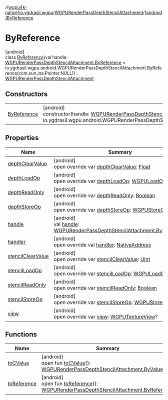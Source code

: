 //[wgpu4k-native](../../../../index.md)/[io.ygdrasil.wgpu](../../index.md)/[WGPURenderPassDepthStencilAttachment](../index.md)/[[android]ByReference](index.md)

# ByReference

[android]\
class [ByReference](index.md)(val handle: [WGPURenderPassDepthStencilAttachment.ByReference](../../../io.ygdrasil.wgpu.android/-w-g-p-u-render-pass-depth-stencil-attachment/-by-reference/index.md) = io.ygdrasil.wgpu.android.WGPURenderPassDepthStencilAttachment.ByReference(com.sun.jna.Pointer.NULL)) : [WGPURenderPassDepthStencilAttachment](../index.md)

## Constructors

| | |
|---|---|
| [ByReference](-by-reference.md) | [android]<br>constructor(handle: [WGPURenderPassDepthStencilAttachment.ByReference](../../../io.ygdrasil.wgpu.android/-w-g-p-u-render-pass-depth-stencil-attachment/-by-reference/index.md) = io.ygdrasil.wgpu.android.WGPURenderPassDepthStencilAttachment.ByReference(com.sun.jna.Pointer.NULL)) |

## Properties

| Name | Summary |
|---|---|
| [depthClearValue](depth-clear-value.md) | [android]<br>open override var [depthClearValue](depth-clear-value.md): [Float](https://kotlinlang.org/api/core/kotlin-stdlib/kotlin/-float/index.html) |
| [depthLoadOp](depth-load-op.md) | [android]<br>open override var [depthLoadOp](depth-load-op.md): [WGPULoadOp](../../-w-g-p-u-load-op/index.md) |
| [depthReadOnly](depth-read-only.md) | [android]<br>open override var [depthReadOnly](depth-read-only.md): [Boolean](https://kotlinlang.org/api/core/kotlin-stdlib/kotlin/-boolean/index.html) |
| [depthStoreOp](depth-store-op.md) | [android]<br>open override var [depthStoreOp](depth-store-op.md): [WGPUStoreOp](../../-w-g-p-u-store-op/index.md) |
| [handle](handle.md) | [android]<br>val [handle](handle.md): [WGPURenderPassDepthStencilAttachment.ByReference](../../../io.ygdrasil.wgpu.android/-w-g-p-u-render-pass-depth-stencil-attachment/-by-reference/index.md) |
| [handler](handler.md) | [android]<br>open override val [handler](handler.md): [NativeAddress](../../../ffi/-native-address/index.md) |
| [stencilClearValue](stencil-clear-value.md) | [android]<br>open override var [stencilClearValue](stencil-clear-value.md): [UInt](https://kotlinlang.org/api/core/kotlin-stdlib/kotlin/-u-int/index.html) |
| [stencilLoadOp](stencil-load-op.md) | [android]<br>open override var [stencilLoadOp](stencil-load-op.md): [WGPULoadOp](../../-w-g-p-u-load-op/index.md) |
| [stencilReadOnly](stencil-read-only.md) | [android]<br>open override var [stencilReadOnly](stencil-read-only.md): [Boolean](https://kotlinlang.org/api/core/kotlin-stdlib/kotlin/-boolean/index.html) |
| [stencilStoreOp](stencil-store-op.md) | [android]<br>open override var [stencilStoreOp](stencil-store-op.md): [WGPUStoreOp](../../-w-g-p-u-store-op/index.md) |
| [view](view.md) | [android]<br>open override var [view](view.md): [WGPUTextureView](../../-w-g-p-u-texture-view/index.md)? |

## Functions

| Name | Summary |
|---|---|
| [toCValue](../[android]to-c-value.md) | [android]<br>open fun [toCValue](../[android]to-c-value.md)(): [WGPURenderPassDepthStencilAttachment.ByValue](../../../io.ygdrasil.wgpu.android/-w-g-p-u-render-pass-depth-stencil-attachment/-by-value/index.md) |
| [toReference](../to-reference.md) | [android]<br>open fun [toReference](../to-reference.md)(): [WGPURenderPassDepthStencilAttachment.ByReference](../../../io.ygdrasil.wgpu.android/-w-g-p-u-render-pass-depth-stencil-attachment/-by-reference/index.md) |
